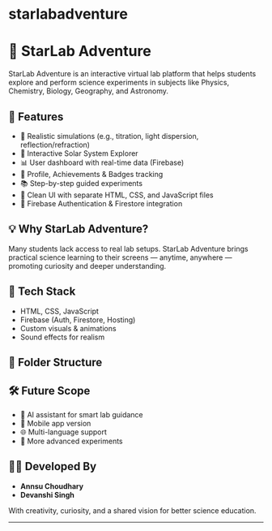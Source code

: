 # starlabadventure

# 🌟 StarLab Adventure

StarLab Adventure is an interactive virtual lab platform that helps students explore and perform science experiments in subjects like Physics, Chemistry, Biology, Geography, and Astronomy.

## 🚀 Features

- 🔬 Realistic simulations (e.g., titration, light dispersion, reflection/refraction)
- 🌌 Interactive Solar System Explorer
- 📊 User dashboard with real-time data (Firebase)
- 🏅 Profile, Achievements & Badges tracking
- 📚 Step-by-step guided experiments
- 🎨 Clean UI with separate HTML, CSS, and JavaScript files
- 🔐 Firebase Authentication & Firestore integration

## 💡 Why StarLab Adventure?

Many students lack access to real lab setups. StarLab Adventure brings practical science learning to their screens — anytime, anywhere — promoting curiosity and deeper understanding.

## 🧠 Tech Stack

- HTML, CSS, JavaScript  
- Firebase (Auth, Firestore, Hosting)
- Custom visuals & animations  
- Sound effects for realism  

## 📂 Folder Structure



## 🛠 Future Scope

- 🤖 AI assistant for smart lab guidance
- 📱 Mobile app version
- 🌐 Multi-language support
- 🧪 More advanced experiments

## 👩‍💻 Developed By

- **Annsu Choudhary**
- **Devanshi Singh**

With creativity, curiosity, and a shared vision for better science education.

---

